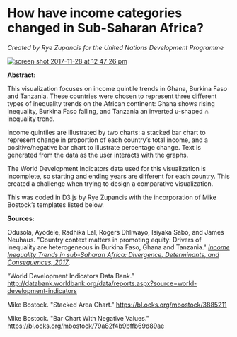 # How have income categories changed in Sub-Saharan Africa?

_Created by Rye Zupancis for the United Nations Development Programme_


[![screen shot 2017-11-28 at 12 47 26 pm](https://user-images.githubusercontent.com/15457713/33904766-8bc8fe58-df4a-11e7-981e-4694cb36d511.jpg)](https://ryezzz.github.io/ms1/)

**Abstract:**

This visualization focuses on income quintile trends in Ghana, Burkina Faso and Tanzania. These countries were chosen to represent three different types of inequality trends on the African continent: Ghana shows rising inequality, Burkina Faso falling, and Tanzania an inverted u-shaped ∩ inequality trend.

Income quintiles are illustrated by two charts: a stacked bar chart to represent change in proportion of each country’s total income, and a positive/negative bar chart to illustrate percentage change. Text is generated from the data as the user interacts with the graphs.

The World Development Indicators data used for this visualization is incomplete, so starting and ending years are different for each country. This created a challenge when trying to design a comparative visualization.

This was coded in D3.js by Rye Zupancis with the incorporation of Mike Bostock’s templates listed below.

**Sources:**

Odusola, Ayodele, Radhika Lal, Rogers Dhliwayo, Isiyaka Sabo, and James Neuhaus. "Country context matters in promoting equity: Drivers of inequality are heterogeneous in Burkina Faso, Ghana and Tanzania." [_Income Inequality Trends in sub-Saharan Africa: Divergence, Determinants, and Consequences, 2017_](www.africa.undp.org/content/dam/rba/docs/Reports/undp-rba_Income%20Inequality%20in%20SSA_Chapter%2014.pdf).

“World Development Indicators Data Bank.”
http://databank.worldbank.org/data/reports.aspx?source=world-development-indicators

Mike Bostock. "Stacked Area Chart."
https://bl.ocks.org/mbostock/3885211

Mike Bostock. "Bar Chart With Negative Values." https://bl.ocks.org/mbostock/79a82f4b9bffb69d89ae





